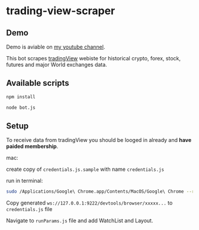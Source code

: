 # trading-view-scraper

## Demo

Demo is aviable on [my youtube channel](https://www.youtube.com/watch?v=63JEKOURBzo).

This bot scrapes [tradingView](https://www.tradingview.com) webiste for historical crypto, forex, stock, futures and major World exchanges data.

## Available scripts

```bash
npm install
```

```bash
node bot.js
```

## Setup

To receive data from tradingView you should be looged in already and **have paided membership**.

mac:

create copy of `credentials.js.sample` with name `credentials.js`

run in terminal:

```bash
sudo /Applications/Google\ Chrome.app/Contents/MacOS/Google\ Chrome --remote-debugging-port=9222
```

Copy generated `ws://127.0.0.1:9222/devtools/browser/xxxxx...` to `credentials.js` file

Navigate to `runParams.js` file and add WatchList and Layout.
